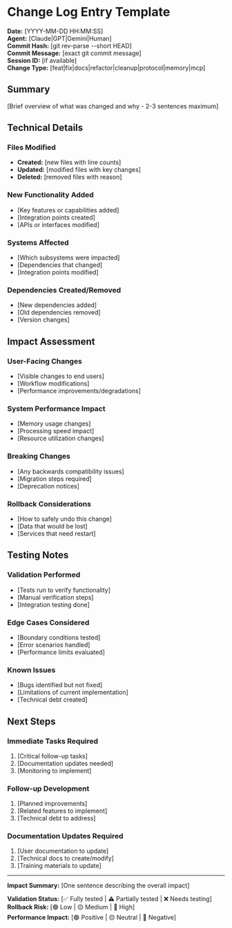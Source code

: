 # Change Log Entry Template

**Date:** [YYYY-MM-DD HH:MM:SS]  
**Agent:** [Claude|GPT|Gemini|Human]  
**Commit Hash:** [git rev-parse --short HEAD]  
**Commit Message:** [exact git commit message]  
**Session ID:** [if available]  
**Change Type:** [feat|fix|docs|refactor|cleanup|protocol|memory|mcp]

## Summary

[Brief overview of what was changed and why - 2-3 sentences maximum]

## Technical Details

### Files Modified

- **Created:** [new files with line counts]
- **Updated:** [modified files with key changes]
- **Deleted:** [removed files with reason]

### New Functionality Added

- [Key features or capabilities added]
- [Integration points created]
- [APIs or interfaces modified]

### Systems Affected

- [Which subsystems were impacted]
- [Dependencies that changed]
- [Integration points modified]

### Dependencies Created/Removed

- [New dependencies added]
- [Old dependencies removed]
- [Version changes]

## Impact Assessment

### User-Facing Changes

- [Visible changes to end users]
- [Workflow modifications]
- [Performance improvements/degradations]

### System Performance Impact

- [Memory usage changes]
- [Processing speed impact]
- [Resource utilization changes]

### Breaking Changes

- [Any backwards compatibility issues]
- [Migration steps required]
- [Deprecation notices]

### Rollback Considerations

- [How to safely undo this change]
- [Data that would be lost]
- [Services that need restart]

## Testing Notes

### Validation Performed

- [Tests run to verify functionality]
- [Manual verification steps]
- [Integration testing done]

### Edge Cases Considered

- [Boundary conditions tested]
- [Error scenarios handled]
- [Performance limits evaluated]

### Known Issues

- [Bugs identified but not fixed]
- [Limitations of current implementation]
- [Technical debt created]

## Next Steps

### Immediate Tasks Required

1. [Critical follow-up tasks]
2. [Documentation updates needed]
3. [Monitoring to implement]

### Follow-up Development

1. [Planned improvements]
2. [Related features to implement]
3. [Technical debt to address]

### Documentation Updates Required

1. [User documentation to update]
2. [Technical docs to create/modify]
3. [Training materials to update]

---

**Impact Summary:** [One sentence describing the overall impact]

**Validation Status:** [✅ Fully tested | ⚠️ Partially tested | ❌ Needs testing]  
**Rollback Risk:** [🟢 Low | 🟡 Medium | 🔴 High]  
**Performance Impact:** [🟢 Positive | 🟡 Neutral | 🔴 Negative]
